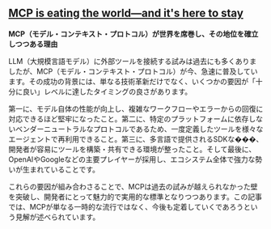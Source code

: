 ## [MCP is eating the world—and it's here to stay](https://www.stainless.com/blog/mcp-is-eating-the-world-and-its-here-to-stay)

**MCP（モデル・コンテキスト・プロトコル）が世界を席巻し、その地位を確立しつつある理由**

LLM（大規模言語モデル）に外部ツールを接続する試みは過去にも多くありましたが、MCP（モデル・コンテキスト・プロトコル）が今、急速に普及しています。その成功の背景には、単なる技術革新だけでなく、いくつかの要因が「十分に良い」レベルに達したタイミングの良さがあります。

第一に、モデル自体の性能が向上し、複雑なワークフローやエラーからの回復に対応できるほど堅牢になったこと。第二に、特定のプラットフォームに依存しないベンダーニュートラルなプロトコルであるため、一度定義したツールを様々なエージェントで再利用できること。第三に、多言語で提供されるSDKな���、開発者が容易にツールを構築・共有できる環境が整ったこと。そして最後に、OpenAIやGoogleなどの主要プレイヤーが採用し、エコシステム全体で強力な勢いが生まれていることです。

これらの要因が組み合わさることで、MCPは過去の試みが越えられなかった壁を突破し、開発者にとって魅力的で実用的な標準となりつつあります。この記事では、MCPが単なる一時的な流行ではなく、今後も定着していくであろうという見解が述べられています。